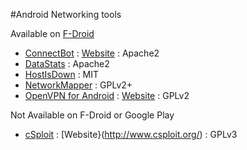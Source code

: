 #Android Networking tools

Available on [F-Droid](https://f-droid.org/)

* [ConnectBot](https://github.com/connectbot/connectbot) : [Website](https://connectbot.org/) : Apache2
* [DataStats](https://github.com/takke/DataStats) : Apache2
* [HostIsDown](https://gitlab.com/ilpianista/HostIsDown) : MIT
* [NetworkMapper](https://github.com/kost/NetworkMapper) : GPLv2+
* [OpenVPN for Android](https://github.com/schwabe/ics-openvpn) : [Website](ics-openvpn.blinkt.de) : GPLv2

Not Available on F-Droid or Google Play
* [cSploit](https://github.com/cSploit/android) : [Website}(http://www.csploit.org/) : GPLv3

